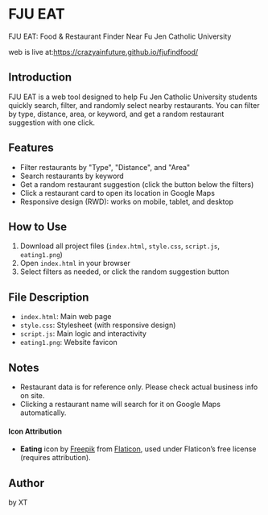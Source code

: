 # FJU EAT 

FJU EAT: Food & Restaurant Finder Near Fu Jen Catholic University

web is live at:https://crazyainfuture.github.io/fjufindfood/

## Introduction

FJU EAT is a web tool designed to help Fu Jen Catholic University students quickly search, filter, and randomly select nearby restaurants. You can filter by type, distance, area, or keyword, and get a random restaurant suggestion with one click.

## Features
- Filter restaurants by "Type", "Distance", and "Area"
- Search restaurants by keyword
- Get a random restaurant suggestion (click the button below the filters)
- Click a restaurant card to open its location in Google Maps
- Responsive design (RWD): works on mobile, tablet, and desktop

## How to Use
1. Download all project files (`index.html`, `style.css`, `script.js`, `eating1.png`)
2. Open `index.html` in your browser
3. Select filters as needed, or click the random suggestion button

## File Description
- `index.html`: Main web page
- `style.css`: Stylesheet (with responsive design)
- `script.js`: Main logic and interactivity
- `eating1.png`: Website favicon

## Notes
- Restaurant data is for reference only. Please check actual business info on site.
- Clicking a restaurant name will search for it on Google Maps automatically.

#### Icon Attribution
- **Eating** icon by [Freepik](https://www.flaticon.com/authors/freepik) from [Flaticon](https://www.flaticon.com/free-icon/eating_2737034?term=eat&related_id=2737034), used under Flaticon’s free license (requires attribution).

## Author
by XT

